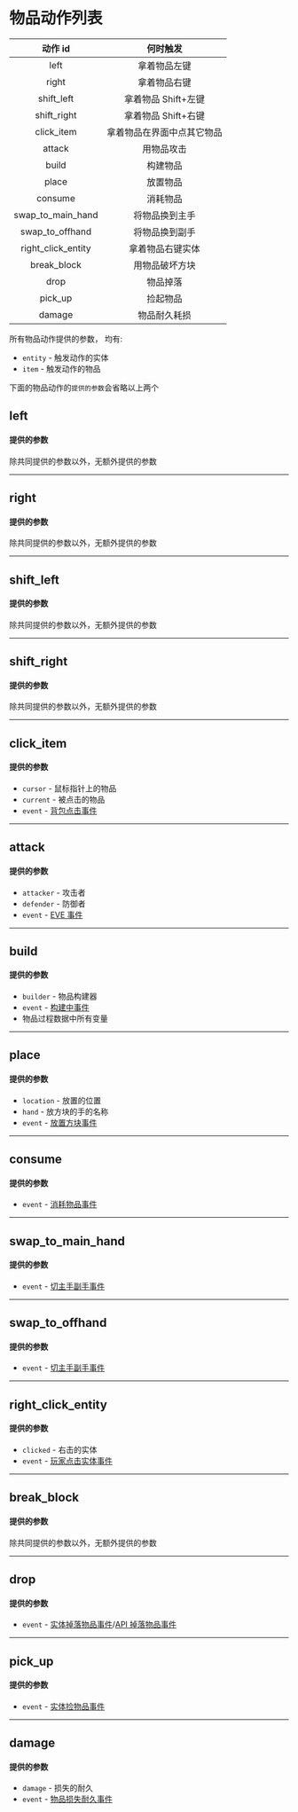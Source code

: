 # 物品动作列表

|      动作 id       |          何时触发          |
| :----------------: | :------------------------: |
|        left        |        拿着物品左键        |
|       right        |        拿着物品右键        |
|     shift_left     |    拿着物品 Shift+左键     |
|    shift_right     |    拿着物品 Shift+右键     |
|     click_item     | 拿着物品在界面中点其它物品 |
|       attack       |         用物品攻击         |
|       build        |          构建物品          |
|       place        |          放置物品          |
|      consume       |          消耗物品          |
| swap_to_main_hand  |       将物品换到主手       |
|  swap_to_offhand   |       将物品换到副手       |
| right_click_entity |      拿着物品右键实体      |
|    break_block     |       用物品破坏方块       |
|        drop        |          物品掉落          |
|      pick_up       |          捡起物品          |
|       damage       |        物品耐久耗损        |

所有物品动作提供的参数，
均有:

- `entity` - 触发动作的实体
- `item` - 触发动作的物品

下面的物品动作的`提供的参数`会省略以上两个

## left

#### 提供的参数

除共同提供的参数以外，无额外提供的参数

---

## right

#### 提供的参数

除共同提供的参数以外，无额外提供的参数

---

## shift_left

#### 提供的参数

除共同提供的参数以外，无额外提供的参数

---

## shift_right

#### 提供的参数

除共同提供的参数以外，无额外提供的参数

---

## click_item

#### 提供的参数

- `cursor` - 鼠标指针上的物品
- `current` - 被点击的物品
- `event` - [背包点击事件](https://bukkit.windit.net/javadoc/org/bukkit/event/inventory/InventoryClickEvent.html)

---

## attack

#### 提供的参数

- `attacker` - 攻击者
- `defender` - 防御者
- `event` - [EVE 事件]()

---

## build

#### 提供的参数

- `builder` - 物品构建器
- `event` - [构建中事件]()
- 物品过程数据中所有变量

---

## place

#### 提供的参数

- `location` - 放置的位置
- `hand` - 放方块的手的名称
- `event` - [放置方块事件]()

---

## consume

#### 提供的参数

- `event` - [消耗物品事件](https://bukkit.windit.net/javadoc/org/bukkit/event/player/PlayerItemConsumeEvent.html)

---

## swap_to_main_hand

#### 提供的参数

- `event` - [切主手副手事件](https://bukkit.windit.net/javadoc/org/bukkit/event/player/PlayerSwapHandItemsEvent.html)

---

## swap_to_offhand

#### 提供的参数

- `event` - [切主手副手事件](https://bukkit.windit.net/javadoc/org/bukkit/event/player/PlayerSwapHandItemsEvent.html)

---

## right_click_entity

#### 提供的参数

- `clicked` - 右击的实体
- `event` - [玩家点击实体事件](https://bukkit.windit.net/javadoc/org/bukkit/event/player/PlayerInteractAtEntityEvent.html)

---

## break_block

#### 提供的参数

除共同提供的参数以外，无额外提供的参数

---

## drop

#### 提供的参数

- `event` - [实体掉落物品事件](https://bukkit.windit.net/javadoc/org/bukkit/event/entity/EntityDropItemEvent.html)/[API 掉落物品事件]()

---

## pick_up

#### 提供的参数

- `event` - [实体捡物品事件](https://bukkit.windit.net/javadoc/org/bukkit/event/entity/EntityPickupItemEvent.html)

---

## damage

#### 提供的参数

- `damage` - 损失的耐久
- `event` - [物品损失耐久事件](https://bukkit.windit.net/javadoc/org/bukkit/event/player/PlayerItemDamageEvent.html)

